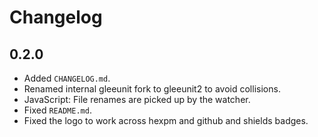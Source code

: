 # Changelog

## 0.2.0

- Added `CHANGELOG.md`.
- Renamed internal gleeunit fork to gleeunit2 to avoid collisions.
- JavaScript: File renames are picked up by the watcher.
- Fixed `README.md`.
- Fixed the logo to work across hexpm and github and shields badges.
